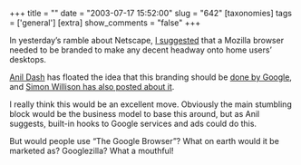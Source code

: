 +++
title = ""
date = "2003-07-17 15:52:00"
slug = "642"
[taxonomies]
tags = ['general']
[extra]
show_comments = "false"
+++

In yesterday’s ramble about Netscape, [I suggested](http://pipthepixie.tripod.com/blog/archive/2003_07_13_blog.html#105835997396297145) that a Mozilla browser needed to be branded to make any decent headway onto home users’ desktops.

[Anil Dash](http://www.dashes.com/anil) has floated the idea that this branding should be [done by Google](http://www.dashes.com/anil/index.php?archives/006726.php), and [Simon Willison has also posted about it](http://simon.incutio.com/archive/2003/07/17/theGoogleBrowser).

I really think this would be an excellent move. Obviously the main stumbling block would be the business model to base this around, but as Anil suggests, built-in hooks to Google services and ads could do this.

But would people use “The Google Browser”? What on earth would it be marketed as? Googlezilla? What a mouthful!
